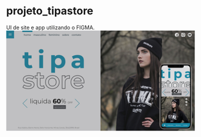 # projeto_tipastore
UI de site e app utilizando o FIGMA.
![](https://github.com/Pedrocfms/projeto_tipastore/blob/master/siteapp.jpg)
